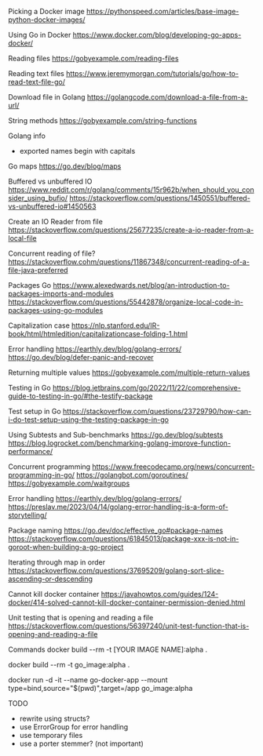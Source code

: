 Picking a Docker image
https://pythonspeed.com/articles/base-image-python-docker-images/

Using Go in Docker
https://www.docker.com/blog/developing-go-apps-docker/

Reading files
https://gobyexample.com/reading-files

Reading text files
https://www.jeremymorgan.com/tutorials/go/how-to-read-text-file-go/

Download file in Golang
https://golangcode.com/download-a-file-from-a-url/

String methods
https://gobyexample.com/string-functions

Golang info
- exported names begin with capitals

Go maps
https://go.dev/blog/maps

Buffered vs unbuffered IO
https://www.reddit.com/r/golang/comments/15r962b/when_should_you_consider_using_bufio/
https://stackoverflow.com/questions/1450551/buffered-vs-unbuffered-io#1450563

Create an IO Reader from file
https://stackoverflow.com/questions/25677235/create-a-io-reader-from-a-local-file


Concurrent reading of file?
https://stackoverflow.cohm/questions/11867348/concurrent-reading-of-a-file-java-preferred

Packages Go
https://www.alexedwards.net/blog/an-introduction-to-packages-imports-and-modules
https://stackoverflow.com/questions/55442878/organize-local-code-in-packages-using-go-modules

Capitalization case
https://nlp.stanford.edu/IR-book/html/htmledition/capitalizationcase-folding-1.html

Error handling
https://earthly.dev/blog/golang-errors/
https://go.dev/blog/defer-panic-and-recover

Returning multiple values
https://gobyexample.com/multiple-return-values

Testing in Go
https://blog.jetbrains.com/go/2022/11/22/comprehensive-guide-to-testing-in-go/#the-testify-package

Test setup in Go
https://stackoverflow.com/questions/23729790/how-can-i-do-test-setup-using-the-testing-package-in-go

Using Subtests and Sub-benchmarks
https://go.dev/blog/subtests
https://blog.logrocket.com/benchmarking-golang-improve-function-performance/

Concurrent programming
https://www.freecodecamp.org/news/concurrent-programming-in-go/
https://golangbot.com/goroutines/
https://gobyexample.com/waitgroups

Error handling
https://earthly.dev/blog/golang-errors/
https://preslav.me/2023/04/14/golang-error-handling-is-a-form-of-storytelling/

Package naming
https://go.dev/doc/effective_go#package-names
https://stackoverflow.com/questions/61845013/package-xxx-is-not-in-goroot-when-building-a-go-project

Iterating through map in order
https://stackoverflow.com/questions/37695209/golang-sort-slice-ascending-or-descending

Cannot kill docker container
https://javahowtos.com/guides/124-docker/414-solved-cannot-kill-docker-container-permission-denied.html

Unit testing that is opening and reading a file
https://stackoverflow.com/questions/56397240/unit-test-function-that-is-opening-and-reading-a-file

Commands
docker build --rm -t [YOUR IMAGE NAME]:alpha .

docker build --rm -t go_image:alpha .

docker run -d -it --name go-docker-app --mount type=bind,source="$(pwd)",target=/app go_image:alpha


TODO
- rewrite using structs?
- use ErrorGroup for error handling
- use temporary files
- use a porter stemmer? (not important)
